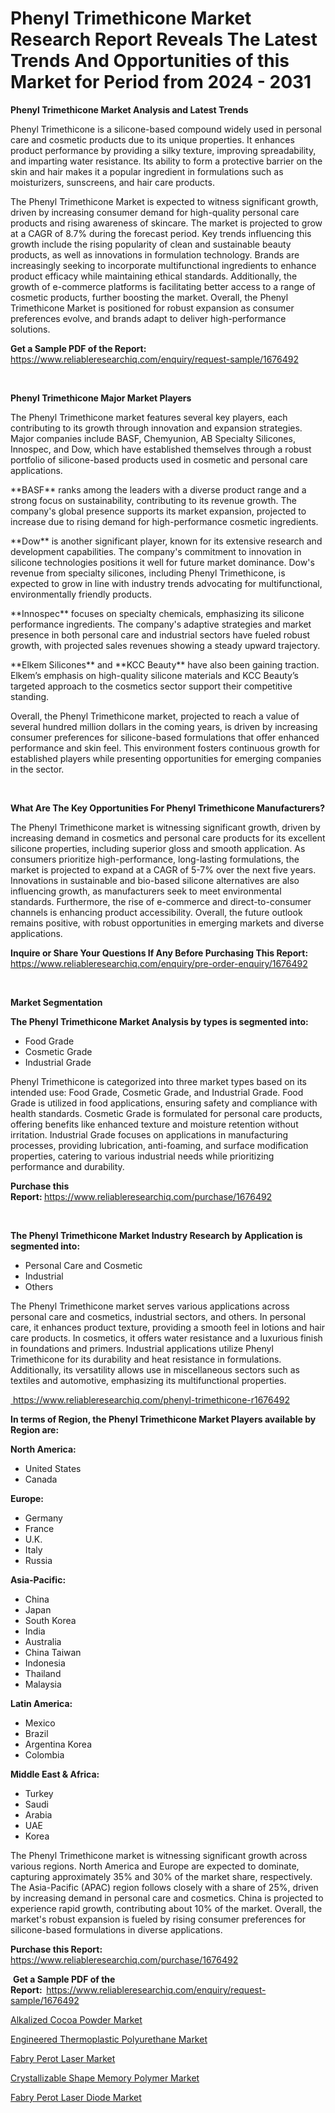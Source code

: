 <p><h1>Phenyl Trimethicone Market Research Report Reveals The Latest Trends And Opportunities of this Market for Period from 2024 - 2031</h1></p><p><strong>Phenyl Trimethicone Market Analysis and Latest Trends</strong></p>
<p><p>Phenyl Trimethicone is a silicone-based compound widely used in personal care and cosmetic products due to its unique properties. It enhances product performance by providing a silky texture, improving spreadability, and imparting water resistance. Its ability to form a protective barrier on the skin and hair makes it a popular ingredient in formulations such as moisturizers, sunscreens, and hair care products.</p><p>The Phenyl Trimethicone Market is expected to witness significant growth, driven by increasing consumer demand for high-quality personal care products and rising awareness of skincare. The market is projected to grow at a CAGR of 8.7% during the forecast period. Key trends influencing this growth include the rising popularity of clean and sustainable beauty products, as well as innovations in formulation technology. Brands are increasingly seeking to incorporate multifunctional ingredients to enhance product efficacy while maintaining ethical standards. Additionally, the growth of e-commerce platforms is facilitating better access to a range of cosmetic products, further boosting the market. Overall, the Phenyl Trimethicone Market is positioned for robust expansion as consumer preferences evolve, and brands adapt to deliver high-performance solutions.</p></p>
<p><strong>Get a Sample PDF of the Report:&nbsp;</strong> <a href="https://www.reliableresearchiq.com/enquiry/request-sample/1676492?utm_campaign=103&utm_medium=2&utm_source=Github&utm_content=ia&utm_term=30092024&utm_id=phenyl-trimethicone">https://www.reliableresearchiq.com/enquiry/request-sample/1676492</a></p>
<p>&nbsp;</p>
<p><strong>Phenyl Trimethicone Major Market Players</strong></p>
<p><p>The Phenyl Trimethicone market features several key players, each contributing to its growth through innovation and expansion strategies. Major companies include BASF, Chemyunion, AB Specialty Silicones, Innospec, and Dow, which have established themselves through a robust portfolio of silicone-based products used in cosmetic and personal care applications.</p><p>**BASF** ranks among the leaders with a diverse product range and a strong focus on sustainability, contributing to its revenue growth. The company's global presence supports its market expansion, projected to increase due to rising demand for high-performance cosmetic ingredients.</p><p>**Dow** is another significant player, known for its extensive research and development capabilities. The company's commitment to innovation in silicone technologies positions it well for future market dominance. Dow's revenue from specialty silicones, including Phenyl Trimethicone, is expected to grow in line with industry trends advocating for multifunctional, environmentally friendly products.</p><p>**Innospec** focuses on specialty chemicals, emphasizing its silicone performance ingredients. The company's adaptive strategies and market presence in both personal care and industrial sectors have fueled robust growth, with projected sales revenues showing a steady upward trajectory.</p><p>**Elkem Silicones** and **KCC Beauty** have also been gaining traction. Elkem’s emphasis on high-quality silicone materials and KCC Beauty’s targeted approach to the cosmetics sector support their competitive standing.</p><p>Overall, the Phenyl Trimethicone market, projected to reach a value of several hundred million dollars in the coming years, is driven by increasing consumer preferences for silicone-based formulations that offer enhanced performance and skin feel. This environment fosters continuous growth for established players while presenting opportunities for emerging companies in the sector.</p></p>
<p>&nbsp;</p>
<p><strong>What Are The Key Opportunities For Phenyl Trimethicone Manufacturers?</strong></p>
<p><p>The Phenyl Trimethicone market is witnessing significant growth, driven by increasing demand in cosmetics and personal care products for its excellent silicone properties, including superior gloss and smooth application. As consumers prioritize high-performance, long-lasting formulations, the market is projected to expand at a CAGR of 5-7% over the next five years. Innovations in sustainable and bio-based silicone alternatives are also influencing growth, as manufacturers seek to meet environmental standards. Furthermore, the rise of e-commerce and direct-to-consumer channels is enhancing product accessibility. Overall, the future outlook remains positive, with robust opportunities in emerging markets and diverse applications.</p></p>
<p><strong>Inquire or Share Your Questions If Any Before Purchasing This Report:</strong> <a href="https://www.reliableresearchiq.com/enquiry/pre-order-enquiry/1676492?utm_campaign=103&utm_medium=2&utm_source=Github&utm_content=ia&utm_term=30092024&utm_id=phenyl-trimethicone">https://www.reliableresearchiq.com/enquiry/pre-order-enquiry/1676492</a></p>
<p>&nbsp;</p>
<p><strong>Market Segmentation</strong></p>
<p><strong>The Phenyl Trimethicone Market Analysis by types is segmented into:</strong></p>
<p><ul><li>Food Grade</li><li>Cosmetic Grade</li><li>Industrial Grade</li></ul></p>
<p><p>Phenyl Trimethicone is categorized into three market types based on its intended use: Food Grade, Cosmetic Grade, and Industrial Grade. Food Grade is utilized in food applications, ensuring safety and compliance with health standards. Cosmetic Grade is formulated for personal care products, offering benefits like enhanced texture and moisture retention without irritation. Industrial Grade focuses on applications in manufacturing processes, providing lubrication, anti-foaming, and surface modification properties, catering to various industrial needs while prioritizing performance and durability.</p></p>
<p><strong>Purchase this Report:&nbsp;</strong><a href="https://www.reliableresearchiq.com/purchase/1676492?utm_campaign=103&utm_medium=2&utm_source=Github&utm_content=ia&utm_term=30092024&utm_id=phenyl-trimethicone">https://www.reliableresearchiq.com/purchase/1676492</a></p>
<p>&nbsp;</p>
<p><strong>The Phenyl Trimethicone Market Industry Research by Application is segmented into:</strong></p>
<p><ul><li>Personal Care and Cosmetic</li><li>Industrial</li><li>Others</li></ul></p>
<p><p>The Phenyl Trimethicone market serves various applications across personal care and cosmetics, industrial sectors, and others. In personal care, it enhances product texture, providing a smooth feel in lotions and hair care products. In cosmetics, it offers water resistance and a luxurious finish in foundations and primers. Industrial applications utilize Phenyl Trimethicone for its durability and heat resistance in formulations. Additionally, its versatility allows use in miscellaneous sectors such as textiles and automotive, emphasizing its multifunctional properties.</p></p>
<p><a href="https://www.reliableresearchiq.com/phenyl-trimethicone-r1676492?utm_campaign=103&utm_medium=2&utm_source=Github&utm_content=ia&utm_term=30092024&utm_id=phenyl-trimethicone">&nbsp;https://www.reliableresearchiq.com/phenyl-trimethicone-r1676492</a></p>
<p><strong>In terms of Region, the Phenyl Trimethicone Market Players available by Region are:</strong></p>
<p>
    <p> <strong> North America: </strong>
        <ul>
            <li>United States</li>
            <li>Canada</li>
        </ul>
        </p> 
    <p> <strong> Europe: </strong>
        <ul>
            <li>Germany</li>
            <li>France</li>
            <li>U.K.</li>
            <li>Italy</li>
            <li>Russia</li>
        </ul>
        </p> 
    <p> <strong> Asia-Pacific: </strong>
        <ul>
            <li>China</li>
            <li>Japan</li>
            <li>South Korea</li>
            <li>India</li>
            <li>Australia</li>
            <li>China Taiwan</li>
            <li>Indonesia</li>
            <li>Thailand</li>
            <li>Malaysia</li>
        </ul>
        </p> 
    <p> <strong> Latin America: </strong>
        <ul>
            <li>Mexico</li>
            <li>Brazil</li>
            <li>Argentina Korea</li>
            <li>Colombia</li>
        </ul>
        </p> 
    <p> <strong> Middle East & Africa: </strong>
        <ul>
            <li>Turkey</li>
            <li>Saudi</li>
            <li>Arabia</li>
            <li>UAE</li>
            <li>Korea</li>
        </ul>
    </p>
    </p>
<p><p>The Phenyl Trimethicone market is witnessing significant growth across various regions. North America and Europe are expected to dominate, capturing approximately 35% and 30% of the market share, respectively. The Asia-Pacific (APAC) region follows closely with a share of 25%, driven by increasing demand in personal care and cosmetics. China is projected to experience rapid growth, contributing about 10% of the market. Overall, the market's robust expansion is fueled by rising consumer preferences for silicone-based formulations in diverse applications.</p></p>
<p><strong>Purchase this Report: </strong><a href="https://www.reliableresearchiq.com/purchase/1676492?utm_campaign=103&utm_medium=2&utm_source=Github&utm_content=ia&utm_term=30092024&utm_id=phenyl-trimethicone">https://www.reliableresearchiq.com/purchase/1676492</a></p>
<p>&nbsp;<strong>Get a Sample PDF of the Report:&nbsp;&nbsp;</strong><a href="https://www.reliableresearchiq.com/enquiry/request-sample/1676492?utm_campaign=103&utm_medium=2&utm_source=Github&utm_content=ia&utm_term=30092024&utm_id=phenyl-trimethicone">https://www.reliableresearchiq.com/enquiry/request-sample/1676492</a></p>
<p><strong></strong></p>
<p><p><a href="https://www.linkedin.com/pulse/alkalized-cocoa-powder-industry-insights-report-analyzing-market-or1lc?utm_campaign=103&utm_medium=2&utm_source=Github&utm_content=ia&utm_term=30092024&utm_id=phenyl-trimethicone">Alkalized Cocoa Powder Market</a></p><p><a href="https://github.com/haydee0czminge/Market-Research-Report-List-1/blob/main/engineered-thermoplastic-polyurethane-market.md?utm_campaign=103&utm_medium=2&utm_source=Github&utm_content=ia&utm_term=30092024&utm_id=phenyl-trimethicone">Engineered Thermoplastic Polyurethane Market</a></p><p><a href="https://issuu.com/reportprime-2/docs/fabry-perot-laser-market-size-2030._48db93ffe7a859?utm_campaign=103&utm_medium=2&utm_source=Github&utm_content=ia&utm_term=30092024&utm_id=phenyl-trimethicone">Fabry Perot Laser Market</a></p><p><a href="https://github.com/malandranz3ggo/Market-Research-Report-List-1/blob/main/crystallizable-shape-memory-polymer-market.md?utm_campaign=103&utm_medium=2&utm_source=Github&utm_content=ia&utm_term=30092024&utm_id=phenyl-trimethicone">Crystallizable Shape Memory Polymer Market</a></p><p><a href="https://issuu.com/reportprime-2/docs/fabry-perot-laser-diode-market-size_2e272306f9a952?utm_campaign=103&utm_medium=2&utm_source=Github&utm_content=ia&utm_term=30092024&utm_id=phenyl-trimethicone">Fabry Perot Laser Diode Market</a></p></p>